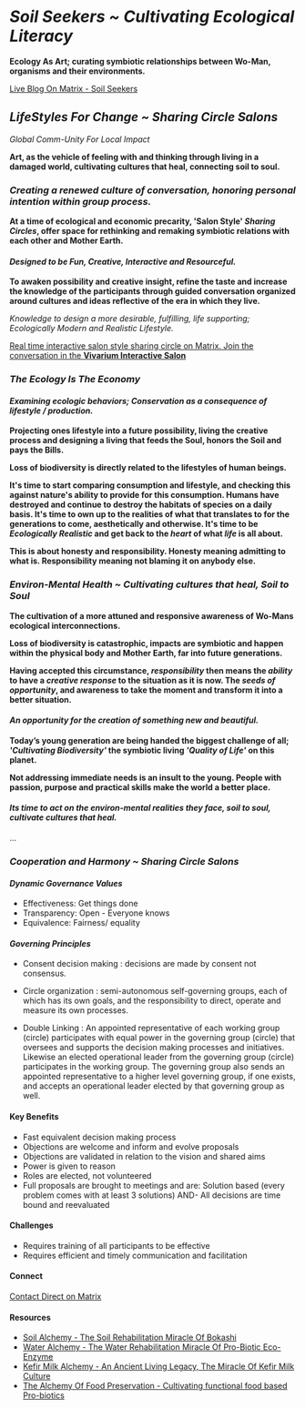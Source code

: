 # *Soil Seekers ~ Cultivating Ecological Literacy*

**Ecology As Art; curating symbiotic relationships between Wo-Man, organisms and their environments.**

[Live Blog On Matrix - Soil Seekers](https://matrix.to/#/!EwezVvVjpxKVCMIuRM:matrix.org?via=matrix.org&via=kde.org&via=converser.eu)

## *LifeStyles For Change ~ Sharing Circle Salons*
*Global Comm-Unity For Local Impact*

**Art, as the vehicle of feeling with and thinking through living in a damaged world, cultivating cultures that heal, connecting soil to soul.**

### *Creating a renewed culture of conversation, honoring personal intention within group process.*

**At a time of ecological and economic precarity, 'Salon Style' *Sharing Circles*, offer space for rethinking and remaking symbiotic relations with each other and Mother Earth.**

#### *Designed to be Fun, Creative, Interactive and Resourceful.*

**To awaken possibility and creative insight, refine the taste and increase the knowledge of the participants through guided conversation organized around cultures and ideas reflective of the era in which they live.**

*Knowledge to design a more desirable, fulfilling, life supporting; Ecologically Modern and Realistic Lifestyle.*

[Real time interactive salon style sharing circle on Matrix. Join the conversation in the **Vivarium Interactive Salon**](https://matrix.to/#/!LSpVaMCiYQehpJONFF:matrix.org?via=matrix.org&via=t2bot.io&via=stux.chat)

### *The Ecology Is The Economy*

#### *Examining ecologic behaviors; Conservation as a consequence of lifestyle / production.*

**Projecting ones lifestyle into a future possibility, living the creative process and designing a living that feeds the Soul, honors the Soil and pays the Bills.**

**Loss of biodiversity is directly related to the lifestyles of human beings.**

**It's time to start comparing consumption and lifestyle, and checking this against nature's ability to provide for this consumption. Humans have destroyed and continue to destroy the habitats of species on a daily basis. It's time to own up to the realities of what that translates to for the generations to come, aesthetically and otherwise. It's time to be *Ecologically Realistic* and get back to the *heart* of what *life* is all about.** 

**This is about honesty and responsibility. Honesty meaning admitting to what is. Responsibility meaning not blaming it on anybody else.**

### *Environ-Mental Health ~ Cultivating cultures that heal, Soil to Soul*

**The cultivation of a more attuned and responsive awareness of Wo-Mans ecological interconnections.**

**Loss of biodiversity is catastrophic, impacts are symbiotic and happen within the physical body and Mother Earth, far into future generations.**

**Having accepted this circumstance, *responsibility* then means the *ability* to have a *creative response* to the situation as it is now. The *seeds of opportunity*, and awareness to take the moment and transform it into a better situation.** 

#### *An opportunity for the creation of something new and beautiful.*

**Today’s young generation are being handed the biggest challenge of all; *'Cultivating Biodiversity'* the symbiotic living *'Quality of Life'* on this planet.**

**Not addressing immediate needs is an insult to the young. People with passion, purpose and practical skills make the world a better place.** 

#### *Its time to act on the environ-mental realities they face, soil to soul, cultivate cultures that heal.*

...


### *Cooperation and Harmony ~ Sharing Circle Salons*

#### *Dynamic Governance Values*
- Effectiveness: Get things done
- Transparency: Open - Everyone knows
- Equivalence: Fairness/ equality

#### *Governing Principles*
- Consent decision making : decisions are made by consent not consensus.

- Circle organization : semi-autonomous self-governing groups, each of which has its own goals, and the responsibility to direct, operate and measure its own processes.

- Double Linking : An appointed representative of each working group (circle) participates with equal power in the governing group (circle) that oversees and supports the decision making processes and initiatives. Likewise an elected operational leader from the governing group (circle) participates in the working group. The governing group also sends an appointed representative to a higher level governing group, if one exists, and accepts an operational leader elected by that governing group as well.

#### Key Benefits
- Fast equivalent decision making process
- Objections are welcome and inform and evolve proposals
- Objections are validated in relation to the vision and shared aims
- Power is given to reason
- Roles are elected, not volunteered
- Full proposals are brought to meetings and are: Solution based (every problem comes with at least 3 solutions) AND- All decisions are time bound and reevaluated

#### Challenges
- Requires training of all participants to be effective
- Requires efficient and timely communication and facilitation

#### Connect
[Contact Direct on Matrix](https://matrix.to/#/!ibYXXCkubbZiWtkmhX:matrix.org?via=matrix.org)

#### Resources
- [Soil Alchemy - The Soil Rehabilitation Miracle Of Bokashi](./lifeStylesForChange/soilAlchemy.md)
- [Water Alchemy - The Water Rehabilitation Miracle Of Pro-Biotic Eco-Enzyme](./lifeStylesForChange/waterAlchemy.md)
- [Kefir Milk Alchemy - An Ancient Living Legacy, The Miracle Of Kefir Milk Culture](./lifeStylesForChange/kefirMilkAlchemy.md)
- [The Alchemy Of Food Preservation - Cultivating functional food based Pro-biotics](./lifeStylesForChange/lactoFermentbBasicMethod.md)

